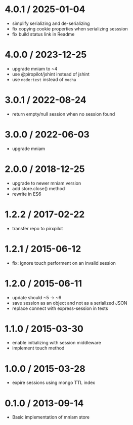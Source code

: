 
4.0.1 / 2025-01-04
==================

 * simplify serializing and de-serializing
 * fix copying cookie properties when serializing sesssion
 * fix build status link in Readme

4.0.0 / 2023-12-25
==================

 * upgrade mniam to ~4
 * use @pirxpilot/jshint instead of jshint
 * use `node:test` instead of `mocha`

3.0.1 / 2022-08-24
==================

 * return empty/null session when no session found

3.0.0 / 2022-06-03
==================

 * upgrade mniam

2.0.0 / 2018-12-25
==================

 * upgrade to newer mniam version
 * add store.close() method
 * rewrite in ES6

1.2.2 / 2017-02-22
==================

 * transfer repo to pirxpilot

1.2.1 / 2015-06-12
==================

 * fix: ignore touch performent on an invalid session

1.2.0 / 2015-06-11
==================

 * update should ~5 -> ~6
 * save session as an object and not as a serialized JSON
 * replace connect with express-session in tests

1.1.0 / 2015-03-30
==================

 * enable initializing with session middleware
 * implement touch method

1.0.0 / 2015-03-28
==================

 * expire sessions using mongo TTL index

0.1.0 / 2013-09-14 
==================

 * Basic implementation of mniam store
